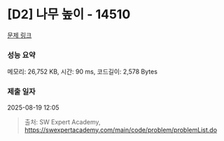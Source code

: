 # [D2] 나무 높이 - 14510 

[문제 링크](https://swexpertacademy.com/main/code/problem/problemDetail.do?contestProbId=AYFofW8qpXYDFAR4) 

### 성능 요약

메모리: 26,752 KB, 시간: 90 ms, 코드길이: 2,578 Bytes

### 제출 일자

2025-08-19 12:05



> 출처: SW Expert Academy, https://swexpertacademy.com/main/code/problem/problemList.do